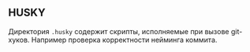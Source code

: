 ## HUSKY

Директория `.husky` содержит скрипты, исполняемые при вызове git-хуков. Например проверка корректности нейминга коммита.
